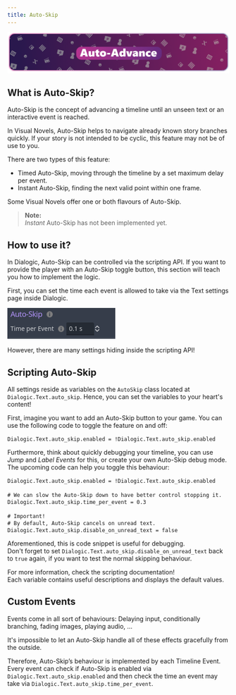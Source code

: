 ```yaml
---
title: Auto-Skip
---
```


![header_getting_started](/media/headers/autoadvance.png)

## What is Auto-Skip?
Auto-Skip is the concept of advancing a timeline until an unseen text or
an interactive event is reached.

In Visual Novels, Auto-Skip helps to navigate already known story branches quickly.
If your story is not intended to be cyclic, this feature may not be of use to you.

There are two types of this feature:

- Timed Auto-Skip, moving through the timeline by a set maximum delay per event.
- Instant Auto-Skip, finding the next valid point within one frame.

Some Visual Novels offer one or both flavours of Auto-Skip.

> **Note:** \
*Instant* Auto-Skip has not been implemented yet.

## How to use it?

In Dialogic, Auto-Skip can be controlled via the scripting API. If you want to provide the player with an Auto-Skip toggle button, this section will teach you how to implement the logic.

First, you can set the time each event is allowed to take via the Text settings page inside Dialogic.

![header_saving_loading](/media/auto-skip/auto_skip_settings.png)

However, there are many settings hiding inside the scripting API!

## Scripting Auto-Skip

All settings reside as variables on the `AutoSkip` class located at `Dialogic.Text.auto_skip`. Hence, you can set the variables to your heart's content!

First, imagine you want to add an Auto-Skip button to your game. You can use the following code to toggle the feature on and off:

```gdscript
Dialogic.Text.auto_skip.enabled = !Dialogic.Text.auto_skip.enabled
```

Furthermore, think about quickly debugging your timeline, you can use *Jump* and *Label Events* for this, or create your own Auto-Skip debug mode.\
The upcoming code can help you toggle this behaviour:

```gdscript
Dialogic.Text.auto_skip.enabled = !Dialogic.Text.auto_skip.enabled

# We can slow the Auto-Skip down to have better control stopping it.
Dialogic.Text.auto_skip.time_per_event = 0.3

# Important!
# By default, Auto-Skip cancels on unread text.
Dialogic.Text.auto_skip.disable_on_unread_text = false
```

Aforementioned, this is code snippet is useful for debugging.\
Don't forget to set `Dialogic.Text.auto_skip.disable_on_unread_text` back to `true` again, if you want to test the normal skipping behaviour.


For more information, check the scripting documentation!\
Each variable contains useful descriptions and displays the default values.

## Custom Events

Events come in all sort of behaviours: Delaying input, conditionally branching, fading images, playing audio, …

It's impossible to let an Auto-Skip handle all of these effects gracefully from the outside.

Therefore, Auto-Skip’s behaviour is implemented by each Timeline Event. Every event can check if Auto-Skip is enabled via `Dialogic.Text.auto_skip.enabled` and then check the time an event may take via `Dialogic.Text.auto_skip.time_per_event`.